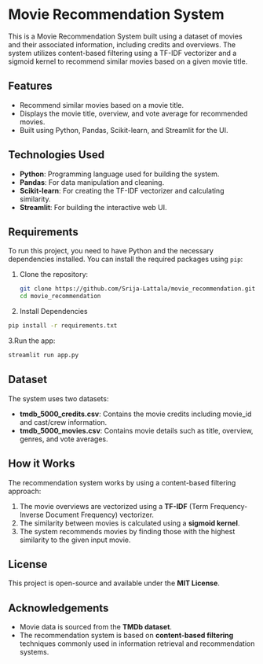 # Movie Recommendation System

This is a Movie Recommendation System built using a dataset of movies and their associated information, including credits and overviews. The system utilizes content-based filtering using a TF-IDF vectorizer and a sigmoid kernel to recommend similar movies based on a given movie title.

## Features
- Recommend similar movies based on a movie title.
- Displays the movie title, overview, and vote average for recommended movies.
- Built using Python, Pandas, Scikit-learn, and Streamlit for the UI.

## Technologies Used
- **Python**: Programming language used for building the system.
- **Pandas**: For data manipulation and cleaning.
- **Scikit-learn**: For creating the TF-IDF vectorizer and calculating similarity.
- **Streamlit**: For building the interactive web UI.

## Requirements

To run this project, you need to have Python and the necessary dependencies installed. You can install the required packages using `pip`:

1. Clone the repository:

   ```bash
   git clone https://github.com/Srija-Lattala/movie_recommendation.git
   cd movie_recommendation
   ```
2. Install Dependencies
  ```bash
  pip install -r requirements.txt
  ```
3.Run the app:
  ```bash
  streamlit run app.py
  ```

## Dataset
The system uses two datasets:

- **tmdb_5000_credits.csv**: Contains the movie credits including movie_id and cast/crew information.
- **tmdb_5000_movies.csv**: Contains movie details such as title, overview, genres, and vote averages.

## How it Works
The recommendation system works by using a content-based filtering approach:

1. The movie overviews are vectorized using a **TF-IDF** (Term Frequency-Inverse Document Frequency) vectorizer.
2. The similarity between movies is calculated using a **sigmoid kernel**.
3. The system recommends movies by finding those with the highest similarity to the given input movie.

## License
This project is open-source and available under the **MIT License**.

## Acknowledgements
- Movie data is sourced from the **TMDb dataset**.
- The recommendation system is based on **content-based filtering** techniques commonly used in information retrieval and recommendation systems.


